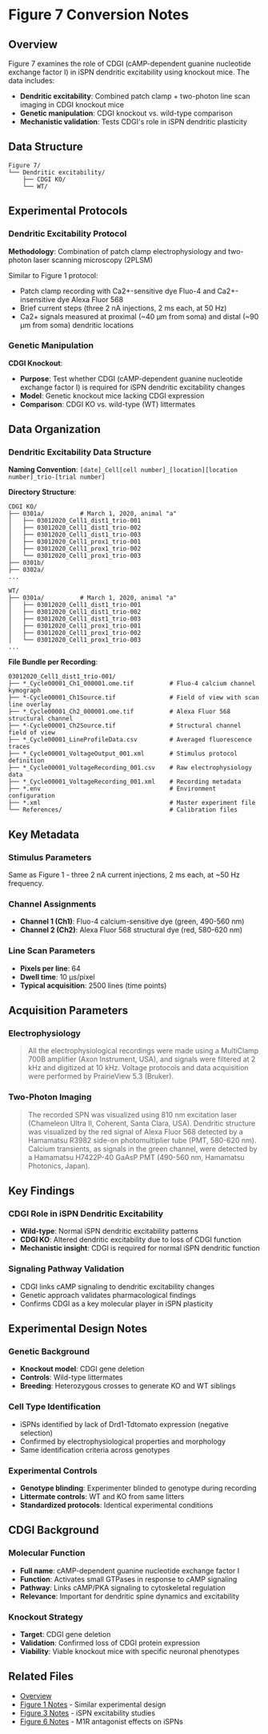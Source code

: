 # Figure 7 Conversion Notes

## Overview
Figure 7 examines the role of CDGI (cAMP-dependent guanine nucleotide exchange factor I) in iSPN dendritic excitability using knockout mice. The data includes:
- **Dendritic excitability**: Combined patch clamp + two-photon line scan imaging in CDGI knockout mice
- **Genetic manipulation**: CDGI knockout vs. wild-type comparison
- **Mechanistic validation**: Tests CDGI's role in iSPN dendritic plasticity

## Data Structure

```
Figure 7/
└── Dendritic excitability/
    ├── CDGI KO/
    └── WT/
```

## Experimental Protocols

### Dendritic Excitability Protocol

**Methodology**: Combination of patch clamp electrophysiology and two-photon laser scanning microscopy (2PLSM)

Similar to Figure 1 protocol:
- Patch clamp recording with Ca2+-sensitive dye Fluo-4 and Ca2+-insensitive dye Alexa Fluor 568
- Brief current steps (three 2 nA injections, 2 ms each, at 50 Hz)
- Ca2+ signals measured at proximal (~40 μm from soma) and distal (~90 μm from soma) dendritic locations

### Genetic Manipulation

**CDGI Knockout**:
- **Purpose**: Test whether CDGI (cAMP-dependent guanine nucleotide exchange factor I) is required for iSPN dendritic excitability changes
- **Model**: Genetic knockout mice lacking CDGI expression
- **Comparison**: CDGI KO vs. wild-type (WT) littermates

## Data Organization

### Dendritic Excitability Data Structure

**Naming Convention**: `[date]_Cell[cell number]_[location][location number]_trio-[trial number]`

**Directory Structure**:
```
CDGI KO/
├── 0301a/          # March 1, 2020, animal "a"
│   ├── 03012020_Cell1_dist1_trio-001
│   ├── 03012020_Cell1_dist1_trio-002
│   ├── 03012020_Cell1_dist1_trio-003
│   ├── 03012020_Cell1_prox1_trio-001
│   ├── 03012020_Cell1_prox1_trio-002
│   └── 03012020_Cell1_prox1_trio-003
├── 0301b/
├── 0302a/
...

WT/
├── 0301a/          # March 1, 2020, animal "a"
│   ├── 03012020_Cell1_dist1_trio-001
│   ├── 03012020_Cell1_dist1_trio-002
│   ├── 03012020_Cell1_dist1_trio-003
│   ├── 03012020_Cell1_prox1_trio-001
│   ├── 03012020_Cell1_prox1_trio-002
│   └── 03012020_Cell1_prox1_trio-003
...
```

**File Bundle per Recording**:
```
03012020_Cell1_dist1_trio-001/
├── *_Cycle00001_Ch1_000001.ome.tif          # Fluo-4 calcium channel kymograph
├── *-Cycle00001_Ch1Source.tif               # Field of view with scan line overlay
├── *_Cycle00001_Ch2_000001.ome.tif          # Alexa Fluor 568 structural channel
├── *-Cycle00001_Ch2Source.tif               # Structural channel field of view
├── *_Cycle00001_LineProfileData.csv         # Averaged fluorescence traces
├── *_Cycle00001_VoltageOutput_001.xml       # Stimulus protocol definition
├── *_Cycle00001_VoltageRecording_001.csv    # Raw electrophysiology data
├── *_Cycle00001_VoltageRecording_001.xml    # Recording metadata
├── *.env                                    # Environment configuration
├── *.xml                                    # Master experiment file
└── References/                              # Calibration files
```

## Key Metadata

### Stimulus Parameters
Same as Figure 1 - three 2 nA current injections, 2 ms each, at ~50 Hz frequency.

### Channel Assignments
- **Channel 1 (Ch1)**: Fluo-4 calcium-sensitive dye (green, 490-560 nm)
- **Channel 2 (Ch2)**: Alexa Fluor 568 structural dye (red, 580-620 nm)

### Line Scan Parameters
- **Pixels per line**: 64
- **Dwell time**: 10 μs/pixel
- **Typical acquisition**: 2500 lines (time points)

## Acquisition Parameters

### Electrophysiology
> All the electrophysiological recordings were made using a MultiClamp 700B amplifier (Axon Instrument, USA), and signals were filtered at 2 kHz and digitized at 10 kHz. Voltage protocols and data acquisition were performed by PrairieView 5.3 (Bruker).

### Two-Photon Imaging
> The recorded SPN was visualized using 810 nm excitation laser (Chameleon Ultra II, Coherent, Santa Clara, USA). Dendritic structure was visualized by the red signal of Alexa Fluor 568 detected by a Hamamatsu R3982 side-on photomultiplier tube (PMT, 580-620 nm). Calcium transients, as signals in the green channel, were detected by a Hamamatsu H7422P-40 GaAsP PMT (490-560 nm, Hamamatsu Photonics, Japan).

## Key Findings

### CDGI Role in iSPN Dendritic Excitability
- **Wild-type**: Normal iSPN dendritic excitability patterns
- **CDGI KO**: Altered dendritic excitability due to loss of CDGI function
- **Mechanistic insight**: CDGI is required for normal iSPN dendritic function

### Signaling Pathway Validation
- CDGI links cAMP signaling to dendritic excitability changes
- Genetic approach validates pharmacological findings
- Confirms CDGI as a key molecular player in iSPN plasticity

## Experimental Design Notes

### Genetic Background
- **Knockout model**: CDGI gene deletion
- **Controls**: Wild-type littermates
- **Breeding**: Heterozygous crosses to generate KO and WT siblings

### Cell Type Identification
- iSPNs identified by lack of Drd1-Tdtomato expression (negative selection)
- Confirmed by electrophysiological properties and morphology
- Same identification criteria across genotypes

### Experimental Controls
- **Genotype blinding**: Experimenter blinded to genotype during recording
- **Littermate controls**: WT and KO from same litters
- **Standardized protocols**: Identical experimental conditions

## CDGI Background

### Molecular Function
- **Full name**: cAMP-dependent guanine nucleotide exchange factor I
- **Function**: Activates small GTPases in response to cAMP signaling
- **Pathway**: Links cAMP/PKA signaling to cytoskeletal regulation
- **Relevance**: Important for dendritic spine dynamics and excitability

### Knockout Strategy
- **Target**: CDGI gene deletion
- **Validation**: Confirmed loss of CDGI protein expression
- **Viability**: Viable knockout mice with specific neuronal phenotypes

## Related Files
- [Overview](../conversion_notes_overview.md)
- [Figure 1 Notes](figure_1_conversion_notes.md) - Similar experimental design
- [Figure 3 Notes](figure_3_conversion_notes.md) - iSPN excitability studies
- [Figure 6 Notes](figure_6_conversion_notes.md) - M1R antagonist effects on iSPNs
